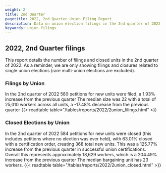 ```yaml
---
weight: 2
title: 2nd Quarter
pagetitle: 2022, 2nd Quarter Union Filing Report
description: Data on union election filings in the 2nd quarter of 2022
keywords: union filings
---
```


## 2022, 2nd Quarter filings

This report details the number of filings and closed units in the 2nd quarter of 2022. As a reminder, we are only showing filings and closures related to single union elections (rare multi-union elections are excluded).

### Filings by Union
In the 2nd quarter of 2022 580 petitions for new units were filed, a 1.93% increase from the previous quarter The median size was 22 with a total of 25,010 workers across all units, a -17.48% decrease from the previous quarter
{{< readtable table="/tables/reports/2022/2union_filings.html" >}}

### Closed Elections by Union
In the 2nd quarter of 2022 584 petitions for new units were closed (this includes petitions where no election was ever held), with 63.01% closed with a certification order, creating 368 total new units. This was a 125.77% increase from the previous quarter in successful union certifications. Overall this represents approximately 18,629 workers, which is a 204.49% increase from the previous quarter The median bargaining unit has 23 workers.
{{< readtable table="/tables/reports/2022/2union_closed.html" >}}
